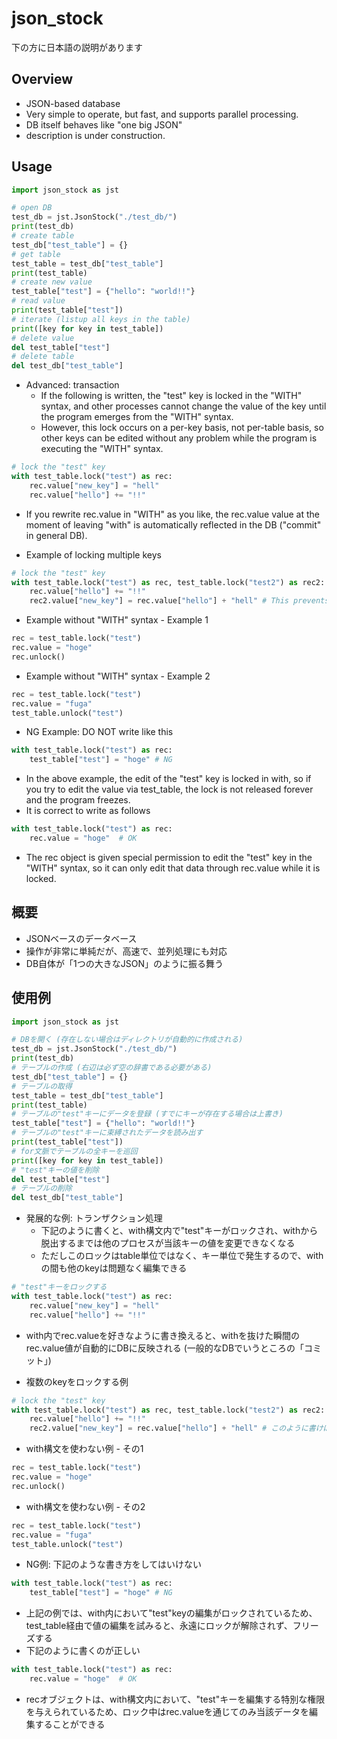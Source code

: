 # json_stock

下の方に日本語の説明があります

## Overview
- JSON-based database
- Very simple to operate, but fast, and supports parallel processing.
- DB itself behaves like "one big JSON"
- description is under construction.

## Usage
```python
import json_stock as jst

# open DB
test_db = jst.JsonStock("./test_db/")
print(test_db)
# create table
test_db["test_table"] = {}
# get table
test_table = test_db["test_table"]
print(test_table)
# create new value
test_table["test"] = {"hello": "world!!"}
# read value
print(test_table["test"])
# iterate (listup all keys in the table)
print([key for key in test_table])
# delete value
del test_table["test"]
# delete table
del test_db["test_table"]
```

- Advanced: transaction
	- If the following is written, the "test" key is locked in the "WITH" syntax, and other processes cannot change the value of the key until the program emerges from the "WITH" syntax.
	- However, this lock occurs on a per-key basis, not per-table basis, so other keys can be edited without any problem while the program is executing the "WITH" syntax.
```python
# lock the "test" key
with test_table.lock("test") as rec:
	rec.value["new_key"] = "hell"
	rec.value["hello"] += "!!"
```
- If you rewrite rec.value in "WITH" as you like, the rec.value value at the moment of leaving "with" is automatically reflected in the DB ("commit" in general DB).

- Example of locking multiple keys
```python
# lock the "test" key
with test_table.lock("test") as rec, test_table.lock("test2") as rec2:
	rec.value["hello"] += "!!"
	rec2.value["new_key"] = rec.value["hello"] + "hell"	# This prevents unintentional rewriting of rec just before changing rec2, and can be used for complex transactions such as money transfer processing
```

- Example without "WITH" syntax - Example 1
```python
rec = test_table.lock("test")
rec.value = "hoge"
rec.unlock()
```

- Example without "WITH" syntax - Example 2
```python
rec = test_table.lock("test")
rec.value = "fuga"
test_table.unlock("test")
```

- NG Example: DO NOT write like this
```python
with test_table.lock("test") as rec:
	test_table["test"] = "hoge"	# NG
```
- In the above example, the edit of the "test" key is locked in with, so if you try to edit the value via test_table, the lock is not released forever and the program freezes.
- It is correct to write as follows
```python
with test_table.lock("test") as rec:
	rec.value = "hoge"	# OK
```
- The rec object is given special permission to edit the "test" key in the "WITH" syntax, so it can only edit that data through rec.value while it is locked.


## 概要
- JSONベースのデータベース
- 操作が非常に単純だが、高速で、並列処理にも対応
- DB自体が「1つの大きなJSON」のように振る舞う

## 使用例
```python
import json_stock as jst

# DBを開く (存在しない場合はディレクトリが自動的に作成される)
test_db = jst.JsonStock("./test_db/")
print(test_db)
# テーブルの作成 (右辺は必ず空の辞書である必要がある)
test_db["test_table"] = {}
# テーブルの取得
test_table = test_db["test_table"]
print(test_table)
# テーブルの"test"キーにデータを登録 (すでにキーが存在する場合は上書き)
test_table["test"] = {"hello": "world!!"}
# テーブルの"test"キーに束縛されたデータを読み出す
print(test_table["test"])
# for文脈でテーブルの全キーを巡回
print([key for key in test_table])
# "test"キーの値を削除
del test_table["test"]
# テーブルの削除
del test_db["test_table"]
```

- 発展的な例: トランザクション処理
	- 下記のように書くと、with構文内で"test"キーがロックされ、withから脱出するまでは他のプロセスが当該キーの値を変更できなくなる
	- ただしこのロックはtable単位ではなく、キー単位で発生するので、withの間も他のkeyは問題なく編集できる
```python
# "test"キーをロックする
with test_table.lock("test") as rec:
	rec.value["new_key"] = "hell"
	rec.value["hello"] += "!!"
```
- with内でrec.valueを好きなように書き換えると、withを抜けた瞬間のrec.value値が自動的にDBに反映される (一般的なDBでいうところの「コミット」)

- 複数のkeyをロックする例
```python
# lock the "test" key
with test_table.lock("test") as rec, test_table.lock("test2") as rec2:
	rec.value["hello"] += "!!"
	rec2.value["new_key"] = rec.value["hello"] + "hell"	# このように書けば、rec2を変更する直前に意図せずrecが書き換わってしまう等が防げるため、送金処理などの複雑なトランザクションにも利用できる
```

- with構文を使わない例 - その1
```python
rec = test_table.lock("test")
rec.value = "hoge"
rec.unlock()
```

- with構文を使わない例 - その2
```python
rec = test_table.lock("test")
rec.value = "fuga"
test_table.unlock("test")
```

- NG例: 下記のような書き方をしてはいけない
```python
with test_table.lock("test") as rec:
	test_table["test"] = "hoge"	# NG
```
- 上記の例では、with内において"test"keyの編集がロックされているため、test_table経由で値の編集を試みると、永遠にロックが解除されず、フリーズする
- 下記のように書くのが正しい
```python
with test_table.lock("test") as rec:
	rec.value = "hoge"	# OK
```
- recオブジェクトは、with構文内において、"test"キーを編集する特別な権限を与えられているため、ロック中はrec.valueを通じてのみ当該データを編集することができる

